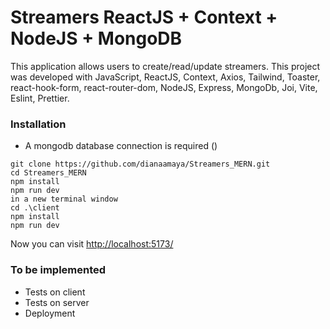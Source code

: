 # Streamers ReactJS + Context + NodeJS + MongoDB

This application allows users to create/read/update streamers. This project was developed with JavaScript, ReactJS, Context, Axios, Tailwind, Toaster, react-hook-form, react-router-dom, NodeJS, Express, MongoDb, Joi, Vite, Eslint, Prettier.

### Installation

* A mongodb database connection is required ()

```
git clone https://github.com/dianaamaya/Streamers_MERN.git
cd Streamers_MERN
npm install
npm run dev
in a new terminal window
cd .\client
npm install
npm run dev
```
Now you can visit [http://localhost:5173/](http://localhost:5173/)

### To be implemented

* Tests on client
* Tests on server
* Deployment


